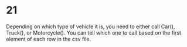 # 21

Depending on which type of vehicle it is, you need to either call Car\(\), Truck\(\), or Motorcycle\(\). You can tell which one to call based on the first element of each row in the csv file.

